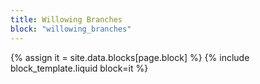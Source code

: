 ```yaml
---
title: Willowing Branches
block: "willowing_branches"
---
```


{% assign it = site.data.blocks[page.block] %}
{% include block_template.liquid block=it %}

